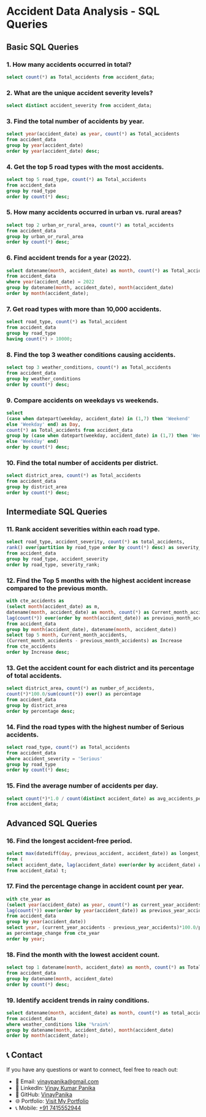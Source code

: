 # Accident Data Analysis - SQL Queries

## Basic SQL Queries

### 1. How many accidents occurred in total?
```sql
select count(*) as Total_accidents from accident_data;
```

### 2. What are the unique accident severity levels?
```sql
select distinct accident_severity from accident_data;
```

### 3. Find the total number of accidents by year.
```sql
select year(accident_date) as year, count(*) as Total_accidents
from accident_data
group by year(accident_date)
order by year(accident_date) desc;
```

### 4. Get the top 5 road types with the most accidents.
```sql
select top 5 road_type, count(*) as Total_accidents
from accident_data
group by road_type
order by count(*) desc;
```

### 5. How many accidents occurred in urban vs. rural areas?
```sql
select top 2 urban_or_rural_area, count(*) as total_accidents
from accident_data
group by urban_or_rural_area
order by count(*) desc;
```

### 6. Find accident trends for a year (2022).
```sql
select datename(month, accident_date) as month, count(*) as Total_accidents
from accident_data
where year(accident_date) = 2022
group by datename(month, accident_date), month(accident_date)
order by month(accident_date);
```

### 7. Get road types with more than 10,000 accidents.
```sql
select road_type, count(*) as Total_accident
from accident_data
group by road_type
having count(*) > 10000;
```

### 8. Find the top 3 weather conditions causing accidents.
```sql
select top 3 weather_conditions, count(*) as Total_accidents
from accident_data
group by weather_conditions
order by count(*) desc;
```

### 9. Compare accidents on weekdays vs weekends.
```sql
select
(case when datepart(weekday, accident_date) in (1,7) then 'Weekend'
else 'Weekday' end) as Day,
count(*) as Total_accidents from accident_data
group by (case when datepart(weekday, accident_date) in (1,7) then 'Weekend'
else 'Weekday' end)
order by count(*) desc;
```

### 10. Find the total number of accidents per district.
```sql
select district_area, count(*) as Total_accidents
from accident_data
group by district_area
order by count(*) desc;
```

## Intermediate SQL Queries

### 11. Rank accident severities within each road type.
```sql
select road_type, accident_severity, count(*) as total_accidents,
rank() over(partition by road_type order by count(*) desc) as severity_rank
from accident_data
group by road_type, accident_severity
order by road_type, severity_rank;
```

### 12. Find the Top 5 months with the highest accident increase compared to the previous month.
```sql
with cte_accidents as
(select month(accident_date) as m,
datename(month, accident_date) as month, count(*) as Current_month_accidents,
lag(count(*)) over(order by month(accident_date)) as previous_month_accidents
from accident_data
group by month(accident_date), datename(month, accident_date))
select top 5 month, Current_month_accidents,
(Current_month_accidents - previous_month_accidents) as Increase
from cte_accidents
order by Increase desc;
```

### 13. Get the accident count for each district and its percentage of total accidents.
```sql
select district_area, count(*) as number_of_accidents,
count(*)*100.0/sum(count(*)) over() as percentage
from accident_data
group by district_area
order by percentage desc;
```

### 14. Find the road types with the highest number of Serious accidents.
```sql
select road_type, count(*) as Total_accidents
from accident_data
where accident_severity = 'Serious'
group by road_type
order by count(*) desc;
```

### 15. Find the average number of accidents per day.
```sql
select count(*)*1.0 / count(distinct accident_date) as avg_accidents_per_day
from accident_data;
```

## Advanced SQL Queries

### 16. Find the longest accident-free period.
```sql
select max(datediff(day, previous_accident, accident_date)) as longest_accident_free_period
from (
select accident_date, lag(accident_date) over(order by accident_date) as previous_accident
from accident_data) t;
```

### 17. Find the percentage change in accident count per year.
```sql
with cte_year as
(select year(accident_date) as year, count(*) as current_year_accidents,
lag(count(*)) over(order by year(accident_date)) as previous_year_accidents
from accident_data
group by year(accident_date))
select year, (current_year_accidents - previous_year_accidents)*100.0/previous_year_accidents
as percentage_change from cte_year
order by year;
```

### 18. Find the month with the lowest accident count.
```sql
select top 1 datename(month, accident_date) as month, count(*) as Total_accidents
from accident_data
group by datename(month, accident_date)
order by count(*) desc;
```

### 19. Identify accident trends in rainy conditions.
```sql
select datename(month, accident_date) as month, count(*) as total_accident
from accident_data
where weather_conditions like '%rain%'
group by datename(month, accident_date), month(accident_date)
order by month(accident_date);
```

## 📞 Contact

If you have any questions or want to connect, feel free to reach out:

- 📧 Email: [vinaypanika@gmail.com](mailto:vinaypanika@gmail.com)
- 💼 LinkedIn: [Vinay Kumar Panika](https://www.linkedin.com/in/vinaykumarpanika)
- 📂 GitHub: [VinayPanika](https://github.com/Vinaypanika)
- 🌐 Portfolio: [Visit My Portfolio](https://sites.google.com/view/vinaykumarpanika/home)
- 📞 Mobile: [+91 7415552944](tel:+917415552944)
